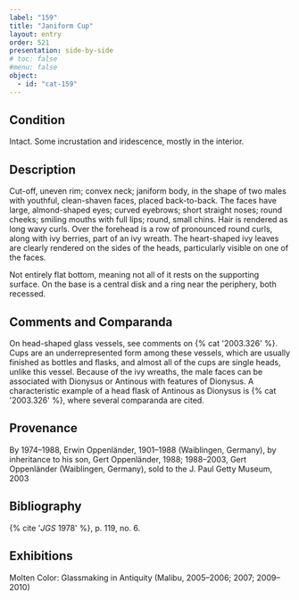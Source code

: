 ```yaml
---
label: "159"
title: "Janiform Cup"
layout: entry
order: 521
presentation: side-by-side
# toc: false
#menu: false 
object:
  - id: "cat-159"
---
```


## Condition

Intact. Some incrustation and iridescence, mostly in the interior.

## Description

Cut-off, uneven rim; convex neck; janiform body, in the shape of two males with youthful, clean-shaven faces, placed back-to-back. The faces have large, almond-shaped eyes; curved eyebrows; short straight noses; round cheeks; smiling mouths with full lips; round, small chins. Hair is rendered as long wavy curls. Over the forehead is a row of pronounced round curls, along with ivy berries, part of an ivy wreath. The heart-shaped ivy leaves are clearly rendered on the sides of the heads, particularly visible on one of the faces.

Not entirely flat bottom, meaning not all of it rests on the supporting surface. On the base is a central disk and a ring near the periphery, both recessed.

## Comments and Comparanda

On head-shaped glass vessels, see comments on {% cat '2003.326' %}. Cups are an underrepresented form among these vessels, which are usually finished as bottles and flasks, and almost all of the cups are single heads, unlike this vessel. Because of the ivy wreaths, the male faces can be associated with Dionysus or Antinous with features of Dionysus. A characteristic example of a head flask of Antinous as Dionysus is {% cat '2003.326' %}, where several comparanda are cited.

## Provenance

By 1974–1988, Erwin Oppenländer, 1901–1988 (Waiblingen, Germany), by inheritance to his son, Gert Oppenländer, 1988; 1988–2003, Gert Oppenländer (Waiblingen, Germany), sold to the J. Paul Getty Museum, 2003

## Bibliography

{% cite '*JGS* 1978' %}, p. 119, no. 6.

## Exhibitions

Molten Color: Glassmaking in Antiquity (Malibu, 2005–2006; 2007; 2009–2010)